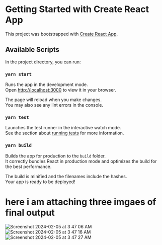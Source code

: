 # Getting Started with Create React App

This project was bootstrapped with [Create React App](https://github.com/facebook/create-react-app).

## Available Scripts

In the project directory, you can run:

### `yarn start`

Runs the app in the development mode.\
Open [http://localhost:3000](http://localhost:3000) to view it in your browser.

The page will reload when you make changes.\
You may also see any lint errors in the console.

### `yarn test`

Launches the test runner in the interactive watch mode.\
See the section about [running tests](https://facebook.github.io/create-react-app/docs/running-tests) for more information.

### `yarn build`

Builds the app for production to the `build` folder.\
It correctly bundles React in production mode and optimizes the build for the best performance.

The build is minified and the filenames include the hashes.\
Your app is ready to be deployed!

# here i am attaching three imgaes of final output 

![Screenshot 2024-02-05 at 3 47 06 AM](https://github.com/geeky-amit/manufac/assets/43772459/533a8970-7abb-4510-8b96-643f553d9dd4)
![Screenshot 2024-02-05 at 3 47 16 AM](https://github.com/geeky-amit/manufac/assets/43772459/fcf95d94-ea2f-4dec-ad0b-28a09ff2ee25)
![Screenshot 2024-02-05 at 3 47 27 AM](https://github.com/geeky-amit/manufac/assets/43772459/d0953e6f-eb86-43db-b8f0-09eab1302eaf)
